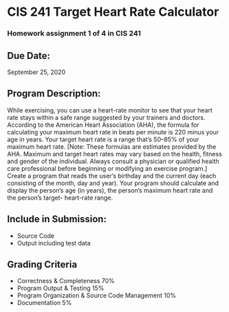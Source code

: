 # CIS 241 Target Heart Rate Calculator
### Homework assignment 1 of 4 in CIS 241


## Due Date:
 
   September 25, 2020
   
## Program Description:
While exercising, you can use a heart-rate monitor to see that your heart rate stays within a safe range suggested by your trainers and doctors. According to the American Heart Association (AHA), the formula for calculating your maximum heart rate in beats per minute is 220 minus your age in years. Your target heart rate is a range that’s 50–85% of your maximum heart rate. [Note: These formulas are estimates provided by the AHA. Maximum and target heart rates may vary based on the health, fitness and gender of the individual. Always consult a physician or qualified health care professional before beginning or modifying an exercise program.] Create a program that reads the user’s birthday and the current day (each consisting of the month, day and year). Your program should calculate and display the person’s age (in years), the person’s maximum heart rate and the person’s target- heart-rate range.

## Include in Submission:
* Source Code
* Output including test data

## Grading Criteria
* Correctness & Completeness 70%
* Program Output & Testing 15%
* Program Organization & Source Code Management 10%
* Documentation 5%

